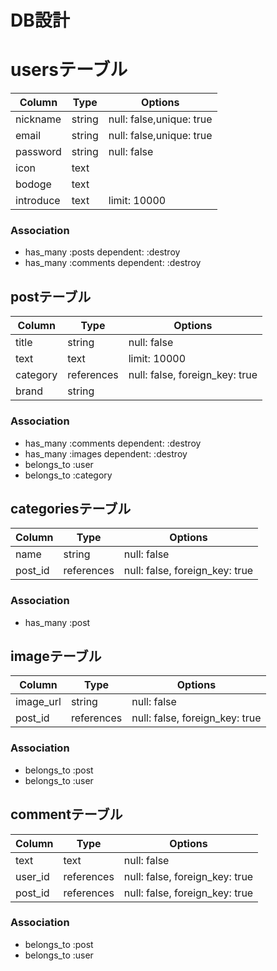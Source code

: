 # DB設計

# usersテーブル

|Column|Type|Options|
|------|----|-------|
|nickname|string|null: false,unique: true|
|email|string|null: false,unique: true|
|password|string|null: false|
|icon|text||
|bodoge|text||
|introduce|text|limit: 10000|

### Association
- has_many :posts dependent: :destroy
- has_many :comments dependent: :destroy

## postテーブル

|Column|Type|Options|
|------|----|-------|
|title|string|null: false|
|text|text|limit: 10000|
|category|references|null: false, foreign_key: true|
|brand|string||

### Association
- has_many :comments dependent: :destroy
- has_many :images dependent: :destroy
- belongs_to :user
- belongs_to :category

## categoriesテーブル

|Column|Type|Options|
|------|----|-------|
|name|string|null: false|
|post_id|references|null: false, foreign_key: true|
### Association
- has_many :post


## imageテーブル

|Column|Type|Options|
|------|----|-------|
|image_url|string|null: false|
|post_id|references|null: false, foreign_key: true|


### Association
- belongs_to :post
- belongs_to :user


## commentテーブル

|Column|Type|Options|
|------|----|-------|
|text|text|null: false|
|user_id|references|null: false, foreign_key: true|
|post_id|references|null: false, foreign_key: true|
### Association
- belongs_to :post
- belongs_to :user
